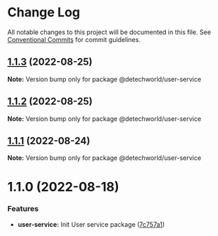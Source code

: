 # Change Log

All notable changes to this project will be documented in this file.
See [Conventional Commits](https://conventionalcommits.org) for commit guidelines.

## [1.1.3](https://github.com/detechworld/tto-packages/compare/@detechworld/user-service@1.1.2...@detechworld/user-service@1.1.3) (2022-08-25)

**Note:** Version bump only for package @detechworld/user-service





## [1.1.2](https://github.com/detechworld/tto-packages/compare/@detechworld/user-service@1.1.1...@detechworld/user-service@1.1.2) (2022-08-25)

**Note:** Version bump only for package @detechworld/user-service





## [1.1.1](https://github.com/detechworld/tto-packages/compare/@detechworld/user-service@1.1.0...@detechworld/user-service@1.1.1) (2022-08-24)

**Note:** Version bump only for package @detechworld/user-service





# 1.1.0 (2022-08-18)


### Features

* **user-service:** Init User service package ([7c757a1](https://github.com/detechworld/tto-packages/commit/7c757a1c97f2d5a31c2fce19673a9d29b9e8cf44))
